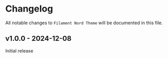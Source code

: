 # Changelog

All notable changes to `Filament Nord Theme` will be documented in this file.

## v1.0.0 - 2024-12-08

Initial release
